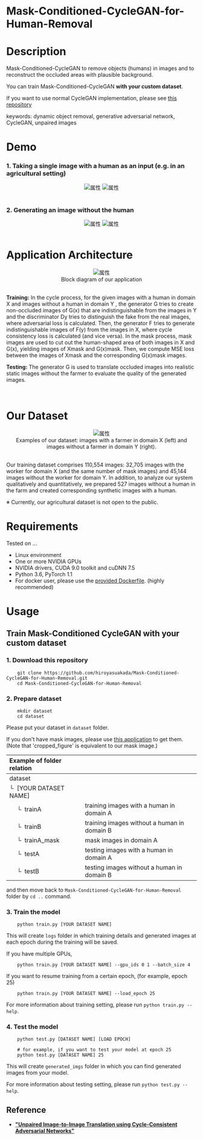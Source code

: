 # Mask-Conditioned-CycleGAN-for-Human-Removal

# Description

Mask-Conditioned-CycleGAN to remove objects (humans) in images and to reconstruct the occluded areas with plausible background.

You can train Mask-Conditioned-CycleGAN **with your custom dataset**.

If you want to use normal CycleGAN implementation, please see [this repository](https://github.com/hiroyasuakada/CycleGAN-PyTorch)

keywords: dynamic object removal, generative adversarial network, CycleGAN, unpaired images

# Demo

### 1. Taking a single image with a human as an input (e.g. in an agricultural setting)

<div align="center">
<!-- <img src="https://github.com/hiroyasuakada/dynamic-object-removal-with-unpaired-images/blob/master/demo/input_1.jpg" alt="属性" title="タイトル"> -->
<img src="https://github.com/hiroyasuakada/dynamic-object-removal-with-unpaired-images/blob/master/demo/input_2.jpg" alt="属性" title="タイトル">
<img src="https://github.com/hiroyasuakada/dynamic-object-removal-with-unpaired-images/blob/master/demo/input_3.jpg" alt="属性" title="タイトル">
</div>

<br>

### 2. Generating an image without the human

<div align="center">
<!-- <img src="https://github.com/hiroyasuakada/dynamic-object-removal-with-unpaired-images/blob/master/demo/output_1.jpg" alt="属性" title="タイトル"> -->
<img src="https://github.com/hiroyasuakada/dynamic-object-removal-with-unpaired-images/blob/master/demo/output_2.jpg" alt="属性" title="タイトル">
<img src="https://github.com/hiroyasuakada/dynamic-object-removal-with-unpaired-images/blob/master/demo/output_3.jpg" alt="属性" title="タイトル">
</div>

<br>

# Application Architecture

<div align="center">
<img src="https://github.com/hiroyasuakada/dynamic-object-removal-with-unpaired-images/blob/master/demo/GraphicalAbstract1.png" alt="属性" title="タイトル">
</div>

<div align="center">
Block diagram of our application
</div>

<br>

**Training:** In the cycle process, for the given images with a human in
domain X and images without a human in domain Y , the generator G tries to create non-occluded images of G(x) that are
indistinguishable from the images in Y and the discriminator Dy tries to distinguish the fake from the real images, where
adversarial loss is calculated. Then, the generator F tries to generate indistinguishable images of F(y) from the images
in X, where cycle consistency loss is calculated (and vice versa). In the mask process, mask images are used 
to cut out the human-shaped area of both images in X and G(x), yielding images of Xmask and
G(x)mask. Then, we compute MSE loss between the images of Xmask and the corresponding G(x)mask images. 

**Testing:** The generator G is used to translate occluded images into realistic static images without the farmer to evaluate the quality
of the generated images.

<br>

# Our Dataset

<div align="center">
<img src="https://github.com/hiroyasuakada/dynamic-object-removal-with-unpaired-images/blob/master/demo/domain_X_Y_small.png" alt="属性" title="タイトル">
</div>

<div align="center">
Examples of our dataset: images with a farmer in domain X (left) and images without a farmer in domain Y (right).
</div>

<br>

Our training dataset comprises 110,554 images: 32,705 images with the worker for domain X (and the same number of mask images) and 45,144 images without the worker for domain Y. 
In addition, to analyze our system qualitatively and quantitatively, we prepared 527 images without a human in the farm 
and created corresponding synthetic images with a human.

※ Currently, our agricultural dataset is not open to the public.

# Requirements

Tested on ...

- Linux environment
- One or more NVIDIA GPUs
- NVIDIA drivers, CUDA 9.0 toolkit and cuDNN 7.5
- Python 3.6, PyTorch 1.1
- For docker user, please use the [provided Dockerfile](https://github.com/hiroyasuakada/Mask-Conditioned-CycleGAN-for-Human-Removal/blob/master/docker_ITC/dockerfile). (highly recommended)

# Usage
## Train Mask-Conditioned CycleGAN with your custom dataset

### 1. Download this repository

        git clone https://github.com/hiroyasuakada/Mask-Conditioned-CycleGAN-for-Human-Removal.git
        cd Mask-Conditioned-CycleGAN-for-Human-Removal
### 2. Prepare dataset

        mkdir dataset
        cd dataset

Please put your dataset in `dataset` folder.

If you don't have mask images, please use [this application](https://github.com/hiroyasuakada/Mask-RCNN-Detectron2-for-Human-Extraction) 
to get them. (Note that 'cropped_figure' is equivalent to our mask image.)

| Example of folder relation | &nbsp;
| :--- | :----------
| dataset
| &boxur;&nbsp; [YOUR DATASET NAME]
| &ensp;&ensp; &boxur;&nbsp;  trainA | training images with a human in domain A
| &ensp;&ensp; &boxur;&nbsp;  trainB | training images without a human in domain B
| &ensp;&ensp; &boxur;&nbsp;  trainA_mask | mask images in domain A
| &ensp;&ensp; &boxur;&nbsp;  testA | testing images with a human in domain A
| &ensp;&ensp; &boxur;&nbsp;  testB | testing images without a human in domain B

and then move back to `Mask-Conditioned-CycleGAN-for-Human-Removal` folder by `cd ..` command.


### 3. Train the model

        python train.py [YOUR DATASET NAME]
        
This will create `logs` folder in which training details and generated images at each epoch during the training will be saved. 
        
If you have multiple GPUs, 

        python train.py [YOUR DATASET NAME] --gpu_ids 0 1 --batch_size 4 

If you want to resume training from a certain epoch, (for example, epoch 25)

        python train.py [YOUR DATASET NAME] --load_epoch 25

For more information about training setting, please run `python train.py --help`.


### 4. Test the model

        python test.py [DATASET NAME] [LOAD EPOCH]
        
        # for example, if you want to test your model at epoch 25
        python test.py [DATASET NAME] 25
        
This will create `generated_imgs` folder in which you can find generated images from your model.

For more information about testing setting, please run `python test.py --help`.
        
## Reference

- [**"Unpaired Image-to-Image Translation using Cycle-Consistent Adversarial Networks"**](https://arxiv.org/abs/1703.10593)

